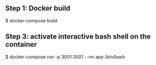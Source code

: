 ## Step 1: Docker build
$ docker-compose build

## Step 3: activate interactive bash shell on the container
$ docker-compose run -p 3001:3001 --rm app /bin/bash